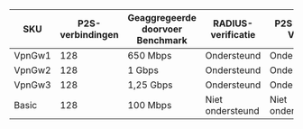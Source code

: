 | **SKU** | **P2S-verbindingen**| **Geaggregeerde doorvoer Benchmark** | **RADIUS-verificatie** | **P2S IKEv2 VPN** |
|---|---|---|---| --- |
| VpnGw1 | 128 | 650 Mbps  | Ondersteund     | Ondersteund |
| VpnGw2 | 128 | 1 Gbps     | Ondersteund     | Ondersteund |
| VpnGw3 | 128 | 1,25 Gbps | Ondersteund     | Ondersteund |
| Basic  | 128 | 100 Mbps  | Niet ondersteund | Niet ondersteund |
